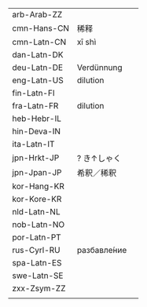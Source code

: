 | | | |
|-|-|-|
| arb-Arab-ZZ |  |  |
| cmn-Hans-CN | 稀释 |  |
| cmn-Latn-CN | xī shì |  |
| dan-Latn-DK |  |  |
| deu-Latn-DE | Verdünnung |  |
| eng-Latn-US | dilution |  |
| fin-Latn-FI |  |  |
| fra-Latn-FR | dilution |  |
| heb-Hebr-IL |  |  |
| hin-Deva-IN |  |  |
| ita-Latn-IT |  |  |
| jpn-Hrkt-JP | ? き↑しゃく |  |
| jpn-Jpan-JP | 希釈／稀釈 |  |
| kor-Hang-KR |  |  |
| kor-Kore-KR |  |  |
| nld-Latn-NL |  |  |
| nob-Latn-NO |  |  |
| por-Latn-PT |  |  |
| rus-Cyrl-RU | разбавле́ние |  |
| spa-Latn-ES |  |  |
| swe-Latn-SE |  |  |
| zxx-Zsym-ZZ |  |  |
|  |  |  |

